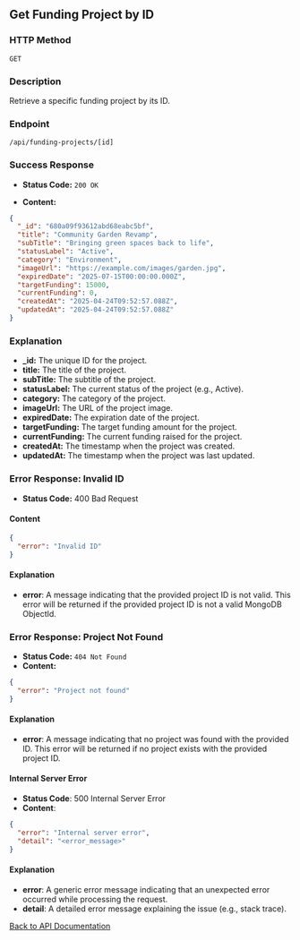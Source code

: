 ## Get Funding Project by ID

### HTTP Method

`GET`

### Description

Retrieve a specific funding project by its ID.

### Endpoint

`/api/funding-projects/[id]`

### Success Response

- **Status Code:** `200 OK`

- **Content:**

```json
{
  "_id": "680a09f93612abd68eabc5bf",
  "title": "Community Garden Revamp",
  "subTitle": "Bringing green spaces back to life",
  "statusLabel": "Active",
  "category": "Environment",
  "imageUrl": "https://example.com/images/garden.jpg",
  "expiredDate": "2025-07-15T00:00:00.000Z",
  "targetFunding": 15000,
  "currentFunding": 0,
  "createdAt": "2025-04-24T09:52:57.088Z",
  "updatedAt": "2025-04-24T09:52:57.088Z"
}
```

### Explanation

- **\_id:** The unique ID for the project.
- **title:** The title of the project.
- **subTitle:** The subtitle of the project.
- **statusLabel:** The current status of the project (e.g., Active).
- **category:** The category of the project.
- **imageUrl:** The URL of the project image.
- **expiredDate:** The expiration date of the project.
- **targetFunding:** The target funding amount for the project.
- **currentFunding:** The current funding raised for the project.
- **createdAt:** The timestamp when the project was created.
- **updatedAt:** The timestamp when the project was last updated.

### Error Response: Invalid ID

- **Status Code:** 400 Bad Request

#### Content

```json
{
  "error": "Invalid ID"
}
```

#### Explanation

- **error**: A message indicating that the provided project ID is not valid.
  This error will be returned if the provided project ID is not a valid MongoDB ObjectId.

### Error Response: Project Not Found

- **Status Code:** `404 Not Found`
- **Content:**

```json
{
  "error": "Project not found"
}
```

#### Explanation

- **error**: A message indicating that no project was found with the provided ID.
  This error will be returned if no project exists with the provided project ID.

#### Internal Server Error

- **Status Code**: 500 Internal Server Error
- **Content**:

```json
{
  "error": "Internal server error",
  "detail": "<error_message>"
}
```

#### Explanation

- **error**: A generic error message indicating that an unexpected error occurred while processing the request.
- **detail**: A detailed error message explaining the issue (e.g., stack trace).

[Back to API Documentation](../README.md#api-documentation)
